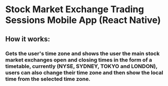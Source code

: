 # Stock Market Exchange Trading Sessions Mobile App (React Native)

## How it works:
### Gets the user's time zone and shows the user the main stock market exchanges open and closing times in the form of a timetable, currently (NYSE, SYDNEY, TOKYO and LONDON), users can also change their time zone and then show the local time from the selected time zone.

